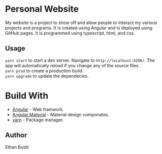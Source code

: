 # Personal Website

My website is a project to show off and allow people to interact my various projects and programs. It is created using Angular and is deployed using GitHub pages. It is programmed using typescript, html, and css.

## Usage

`yarn start` to start a dev server. Navigate to `http://localhost:4200/`. The app will automatically reload if you change any of the source files.  
`yarn prod` to create a production build.  
`yarn upgrade` to update the dependecies.  

# Build With
* [Angular](https://angular.io/) - Web framwork.  
* [Angular Material](https://material.angular.io/) - Material design componates.  
* [yarn](https://yarnpkg.com/) - Package manager.  

## Author
Ethan Budd
